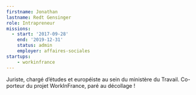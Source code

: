 ```yaml
---
firstname: Jonathan
lastname: Redt Gensinger
role: Intrapreneur
missions:
  - start: '2017-09-28'
    end: '2019-12-31'
    status: admin
    employer: affaires-sociales
startups:
    - workinfrance
---
```


Juriste, chargé d’études et européiste au sein du ministère du Travail. Co-porteur du projet WorkInFrance, paré au décollage !
